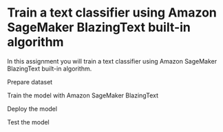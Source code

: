 # Train a text classifier using Amazon SageMaker BlazingText built-in algorithm

In this assignment you will train a text classifier using Amazon SageMaker BlazingText built-in algorithm. 

Prepare dataset

Train the model with Amazon SageMaker BlazingText

Deploy the model

Test the model

